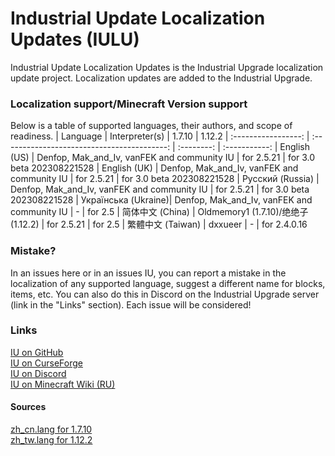 # Industrial Update Localization Updates (IULU)
Industrial Update Localization Updates is the Industrial Upgrade localization update project. Localization updates are added to the Industrial Upgrade.

### Localization support/Minecraft Version support
Below is a table of supported languages, their authors, and scope of readiness.
| Language            | Interpreter(s)                              | 1.7.10     | 1.12.2 
| :-----------------: | :-----------------------------------------: | :--------: | :-----------:
| English (US)        | Denfop, Mak_and_Iv, vanFEK and community IU | for 2.5.21 | for 3.0 beta 202308221528
| English (UK)        | Denfop, Mak_and_Iv, vanFEK and community IU | for 2.5.21 | for 3.0 beta 202308221528
| Русский (Russia)    | Denfop, Mak_and_Iv, vanFEK and community IU | for 2.5.21 | for 3.0 beta 202308221528
| Українська (Ukraine)| Denfop, Mak_and_Iv, vanFEK and community IU | -          | for 2.5
| 简体中文 (China)     | Oldmemory1 (1.7.10)/绝绝子 (1.12.2)          | for 2.5.21 | for 2.5
| 繁體中文 (Taiwan)    | dxxueer                                     | -          | for 2.4.0.16

### Mistake?
In an issues here or in an issues IU, you can report a mistake in the localization of any supported language, suggest a different name for blocks, items, etc. You can also do this in Discord on the Industrial Upgrade server (link in the "Links" section). Each issue will be considered!

### Links
[IU on GitHub](https://github.com/ZelGimi/industrialupgrade "ZelGimi/industrialupgrade")<br>
[IU on CurseForge](https://www.curseforge.com/minecraft/mc-mods/industrial-upgrade "Industrial Upgrade")<br>
[IU on Discord](https://discord.gg/SP8DwcA "Industrial Upgrade")<br>
[IU on Minecraft Wiki (RU)](https://minecraft.fandom.com/ru/wiki/Industrial_Upgrade "Industrial Upgrade")

#### Sources
[zh_cn.lang for 1.7.10](https://github.com/Oldmemory1/Industrialupgrade1.7.10-chinese-translation "Oldmemory1/Industrialupgrade1.7.10-chinese-translation")<br>
[zh_tw.lang for 1.12.2](https://github.com/ZelGimi/industrialupgrade/issues/149 "Language Files of Traditional Chinese by dxxueer")

